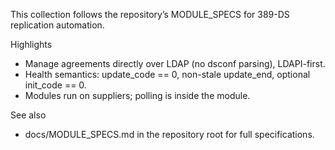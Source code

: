 This collection follows the repository’s MODULE_SPECS for 389-DS replication automation.

Highlights
- Manage agreements directly over LDAP (no dsconf parsing), LDAPI-first.
- Health semantics: update_code == 0, non-stale update_end, optional init_code == 0.
- Modules run on suppliers; polling is inside the module.

See also
- docs/MODULE_SPECS.md in the repository root for full specifications.

